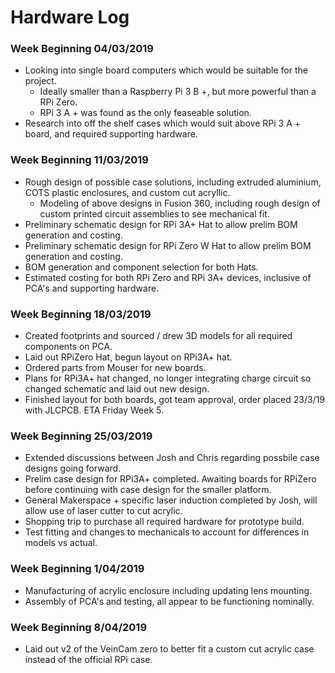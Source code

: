 # Hardware Log

### Week Beginning 04/03/2019
* Looking into single board computers which would be suitable for the project.
	* Ideally smaller than a Raspberry Pi 3 B +, but more powerful than a RPi Zero.
	* RPi 3 A + was found as the only feaseable solution.
* Research into off the shelf cases which would suit above RPi 3 A + board, and required supporting hardware.

### Week Beginning 11/03/2019
* Rough design of possible case solutions, including extruded aluminium, COTS plastic enclosures, and custom cut acryllic.
	* Modeling of above designs in Fusion 360, including rough design of custom printed circuit assemblies to see mechanical fit.
* Preliminary schematic design for RPi 3A+ Hat to allow prelim BOM generation and costing.
* Preliminary schematic design for RPi Zero W Hat to allow prelim BOM generation and costing.
* BOM generation and component selection for both Hats.
* Estimated costing for both RPi Zero and RPi 3A+ devices, inclusive of PCA's and supporting hardware.

### Week Beginning 18/03/2019
* Created footprints and sourced / drew 3D models for all required components on PCA.
* Laid out RPiZero Hat, begun layout on RPi3A+ hat.
* Ordered parts from Mouser for new boards.
* Plans for RPi3A+ hat changed, no longer integrating charge circuit so changed schematic and laid out new design.
* Finished layout for both boards, got team approval, order placed 23/3/19 with JLCPCB. ETA Friday Week 5.

### Week Beginning 25/03/2019
* Extended discussions between Josh and Chris regarding possbile case designs going forward.
* Prelim case design for RPi3A+ completed. Awaiting boards for RPiZero before continuing with case design for the smaller platform. 
* General Makerspace + specific laser induction completed by Josh, will allow use of laser cutter to cut acrylic. 
* Shopping trip to purchase all required hardware for prototype build. 
* Test fitting and changes to mechanicals to account for differences in models vs actual.

### Week Beginning 1/04/2019
* Manufacturing of acrylic enclosure including updating lens mounting.
* Assembly of PCA's and testing, all appear to be functioning nominally. 

### Week Beginning 8/04/2019
* Laid out v2 of the VeinCam zero to better fit a custom cut acrylic case instead of the official RPi case. 